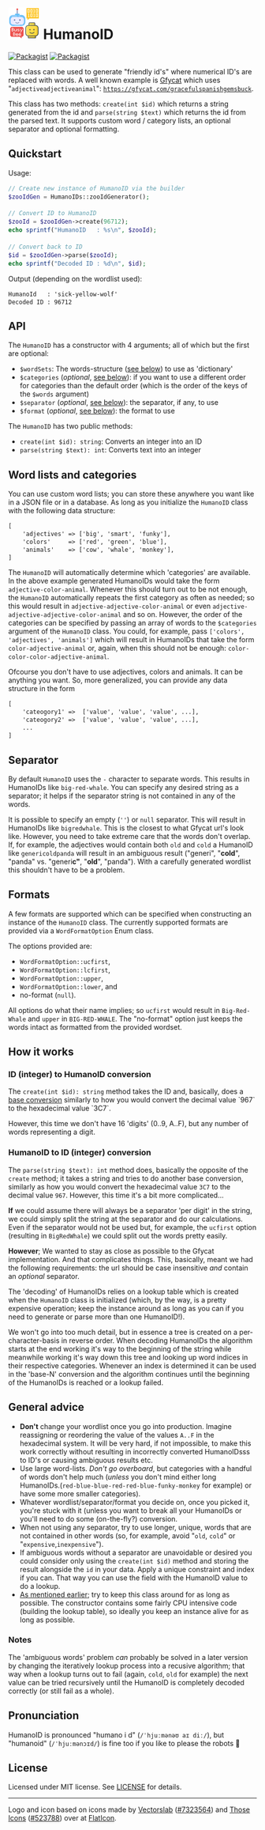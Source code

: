 # ![Logo](logo.png) HumanoID

[![Packagist](https://img.shields.io/packagist/v/robthree/humanoid.svg)](https://packagist.org/packages/robthree/humanoid) [![Packagist](https://img.shields.io/packagist/dt/robthree/humanoid.svg)](https://packagist.org/packages/robthree/humanoid)

This class can be used to generate "friendly id's" where numerical ID's are replaced with words. A well known example is [Gfycat]([https://gfycat.com/about](https://gfycat.com/about)) which uses "`adjectiveadjectiveanimal`": [`https://gfycat.com/gracefulspanishgemsbuck`](https://gfycat.com/gracefulspanishgemsbuck).

This class has two methods: `create(int $id)` which returns a string generated from the id and `parse(string $text)` which returns the id from the parsed text. It supports custom  word / category lists, an optional separator and optional formatting.

## Quickstart

Usage:

```php
// Create new instance of HumanoID via the builder
$zooIdGen = HumanoIDs::zooIdGenerator();

// Convert ID to HumanoID
$zooId = $zooIdGen->create(96712);
echo sprintf("HumanoID   : %s\n", $zooId);
    
// Convert back to ID
$id = $zooIdGen->parse($zooId);
echo sprintf("Decoded ID : %d\n", $id);
```

Output (depending on the wordlist used):

```
HumanoId   : 'sick-yellow-wolf'
Decoded ID : 96712
```

## API

The `HumanoID` has a constructor with 4 arguments; all of which but the first are optional:

- `$wordSets`: The words-structure ([see below](#word-lists-and-categories)) to use as 'dictionary'
- `$categories` (*optional*, [see below](#word-lists-and-categories)): if you want to use a different order for categories than the default order (which is the order of the keys of the `$words` argument)
- `$separator` (*optional*, [see below](#separator)): the separator, if any, to use
- `$format` (*optional*, [see below](#formats)): the format to use

The `HumanoID` has two public methods:

- `create(int $id): string`: Converts an integer into an ID
- `parse(string $text): int`: Converts text into an integer

    
## Word lists and categories

You can use custom word lists; you can store these anywhere you want like in a JSON file or in a database. As long as you initialize the `HumanoID` class with the following data structure:

    [
        'adjectives' => ['big', 'smart', 'funky'],
        'colors'     => ['red', 'green', 'blue'],
        'animals'    => ['cow', 'whale', 'monkey'],
    ]

The `HumanoID` will automatically determine which 'categories' are available. In the above example generated HumanoIDs would take the form `adjective-color-animal`. Whenever this should turn out to be not enough, the `HumanoID` automatically repeats the first category as often as needed; so this would result in `adjective-adjective-color-animal` or even `adjective-adjective-adjective-color-animal` and so on. However, the order of the categories can be specified by passing an array of words to the `$categories` argument of the `HumanoID` class. You could, for example, pass `['colors', 'adjectives', 'animals']` which will result in HumanoIDs that take the form `color-adjective-animal` or, again, when this should not be enough: `color-color-color-adjective-animal`.

Ofcourse you don't have to use adjectives, colors and animals. It can be anything you want. So, more generalized, you can provide any data structure in the form

    [
        'cateogory1' =>  ['value', 'value', 'value', ...],
        'cateogory2' =>  ['value', 'value', 'value', ...],
        ...
    ]
    
## Separator

By default `HumanoID` uses the `-` character to separate words. This results in HumanoIDs like `big-red-whale`. You can specify any desired string as a separator; it helps if the separator string is not contained in any of the words. 

It is possible to specify an empty (`''`) or `null` separator. This will result in HumanoIDs like `bigredwhale`. This is the closest to what Gfycat url's look like. However, you need to take extreme care that the words don't overlap. If, for example, the adjectives would contain both `old` and `cold` a HumanoID like `genericoldpanda` will result in an ambiguous result ("generi", "**cold**", "panda" vs. "generi**c"**, "**old**", "panda"). With a carefully generated wordlist this shouldn't have to be a problem.

## Formats

A few formats are supported which can be specified when constructing an instance of the `HumanoID` class. The currently supported formats are provided via a `WordFormatOption` Enum class.

The options provided are:
- `WordFormatOption::ucfirst`,
- `WordFormatOption::lcfirst`,
- `WordFormatOption::upper`,
- `WordFormatOption::lower`, and 
- no-format (`null`).

All options do what their name implies; so `ucfirst` would result in `Big-Red-Whale` and `upper` in `BIG-RED-WHALE`. The "no-format" option just keeps the words intact as formatted from the provided wordset.

## How it works

### ID (integer) to HumanoID conversion

The `create(int $id): string` method takes the ID and, basically, does a [base conversion]([https://en.wikipedia.org/wiki/Numeral_system](https://en.wikipedia.org/wiki/Numeral_system)) similarly to how you would convert the decimal value `967` to the hexadecimal value `3C7`.

However, this time we don't have 16 'digits' (0..9, A..F), but any number of words representing a digit.

### HumanoID to ID (integer) conversion

The `parse(string $text): int` method does, basically the opposite of the `create` method; it takes a string and tries to do another base conversion, similarly as how you would convert the hexadecimal value `3C7` to the decimal value `967`. However, this time it's a bit more complicated...

**If** we could assume there will always be a separator 'per digit' in the string, we could simply split the string at the separator and do our calculations. Even if the separator would not be used but, for example, the `ucfirst` option (resulting in `BigRedWhale`) we could split out the words pretty easily.

**However**; We wanted to stay as close as possible to the Gfycat implementation. And that complicates things. This, basically, meant we had the following requirements: the url should be case insensitive *and* contain an *optional* separator.

The 'decoding' of HumanoIDs relies on a lookup table which is created when the `HumanoID` class is initialized (which, by the way, is a pretty expensive operation; keep the instance around as long as you can if you need to generate or parse more than one HumanoID!).

We won't go into too much detail, but in essence a tree is created on a per-character-basis in reverse order. When decoding HumanoIDs the algorithm starts at the end working it's way to the beginning of the string while meanwhile working it's way down this tree and looking up word indices in their respective categories. Whenever an index is determined it can be used in the 'base-N' conversion and the algorithm continues until the beginning of the HumanoIDs is reached or a lookup failed.

## General advice

- **Don't** change your wordlist once you go into production. Imagine reassigning or reordering the value of the values `A..F` in the hexadecimal system. It will be very hard, if not impossible, to make this work correctly without resulting in incorrectly converted HumanoIDsss to ID's or causing ambiguous results etc.
- Use large word-lists. *Don't go overboard*, but categories with a handful of words don't help much (*unless* you don't mind either long HumanoIDs.(`red-blue-blue-red-red-blue-funky-monkey` for example) or have some more smaller categories).
- Whatever wordlist/separator/format you decide on, once you picked it, you're stuck with it (unless you want to break all your HumanoIDs or you'll need to do some (on-the-fly?) conversion.
- When not using any separator, try to use longer, unique, words that are not contained in other words (so, for example, avoid "`old`, `cold`" or "`expensive`,`inexpensive`").
- If ambiguous words without a separator are unavoidable or desired you could consider only using the `create(int $id)` method and storing the result alongside the `id` in your data. Apply a unique constraint and index if you can. That way you can use the field with the HumanoID value to do a lookup.
- [As mentioned earlier](#humanoid-to-ID-integer-conversion); try to keep this class around for as long as possible. The constructor contains some fairly CPU intensive code (building the lookup table), so ideally you keep an instance alive for as long as possible.

### Notes
The 'ambiguous words' problem _can_ probably be solved in a later version by changing the iteratively lookup process into a recusive algorithm; that way when a lookup turns out to fail (again, `cold`, `old` for example) the next value can be tried recursively until the HumanoID is completely decoded correctly (or still fail as a whole).

## Pronunciation

HumanoID is pronounced "humano i d" (`/ˈhjuːmənəʊ aɪ diː/`), but "humanoid" (`/ˈhjuːmənɔɪd/`) is fine too if you like to please the robots 🤖

## License

Licensed under MIT license. See [LICENSE](LICENSE) for details.

---

Logo and icon based on icons made by [Vectorslab](https://www.flaticon.com/authors/vectorslab/flat) ([#7323564](https://www.flaticon.com/free-icon/chatbot_7323564)) and [Those Icons](https://www.flaticon.com/authors/those-icons) ([#523788](https://www.flaticon.com/free-icon/lego_523788)) over at [FlatIcon](https://www.flaticon.com/).
